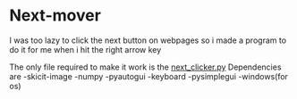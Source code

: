 # Next-mover
I was too lazy to click the next button on webpages so i made a program to do it for me when i hit the right arrow key

The only file required to make it work is the [next_clicker.py](https://github.com/Luminous-Journey/Next-mover/blob/master/Next%20mover/next_clicker.py)
Dependencies are
-skicit-image
-numpy
-pyautogui
-keyboard
-pysimplegui
-windows(for os)
